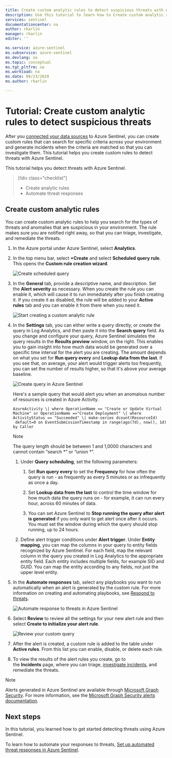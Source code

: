 ```yaml
---
title: Create custom analytic rules to detect suspicious threats with Azure Sentinel| Microsoft Docs
description: Use this tutorial to learn how to Create custom analytic rules to detect suspicious threats with Azure Sentinel.
services: sentinel
documentationcenter: na
author: rkarlin
manager: rkarlin
editor: ''

ms.service: azure-sentinel
ms.subservice: azure-sentinel
ms.devlang: na
ms.topic: conceptual
ms.tgt_pltfrm: na
ms.workload: na
ms.date: 09/23/2019
ms.author: rkarlin

---
```

# Tutorial: Create custom analytic rules to detect suspicious threats

After you [connected your data sources](quickstart-onboard.md) to Azure Sentinel, you can create custom rules that can search for specific criteria across your environment and generate incidents when the criteria are matched so that you can investigate them. This tutorial helps you create custom rules to detect threats with Azure Sentinel.

This tutorial helps you detect threats with Azure Sentinel.
> [!div class="checklist"]
> * Create analytic rules
> * Automate threat responses

## Create custom analytic rules

You can create custom analytic rules to help you search for the types of threats and anomalies that are suspicious in your environment. The rule makes sure you are notified right away, so that you can triage, investigate, and remediate the threats.

1. In the Azure portal under Azure Sentinel, select **Analytics**.

1. In the top menu bar, select **+Create** and select **Scheduled query rule**. This opens the **Custom rule creation wizard**.

    ![Create scheduled query](media/tutorial-detect-threats-custom/create-scheduled-query.png)

1. In the **General** tab, provide a descriptive name, and description. Set the **Alert severity** as necessary. When you create the rule you can enable it, which will cause it to run immediately after you finish creating it. If you create it as disabled, the rule will be added to your **Active rules** tab and you can enable it from there when you need it.

    ![Start creating a custom analytic rule](media/tutorial-detect-threats-custom/general-tab.png)

1. In the **Settings** tab, you can either write a query directly, or create the query in Log Analytics, and then paste it into the **Search query** field. As you change and configure your query, Azure Sentinel simulates the query results in the **Results preview** window, on the right. This enables you to gain insight into how much data would be generated over a specific time interval for the alert you are creating. The amount depends on what you set for **Run query every** and **Lookup data from the last**. If you see that, on average, your alert would trigger alerts too frequently, you can set the number of results higher, so that it's above your average baseline.

   ![Create query in Azure Sentinel](media/tutorial-detect-threats-custom/settings-tab.png)

   Here's a sample query that would alert you when an anomalous number of resources is created in Azure Activity.

    `AzureActivity
    \| where OperationName == "Create or Update Virtual Machine" or OperationName =="Create Deployment"
    \| where ActivityStatus == "Succeeded"
    \| make-series dcount(ResourceId)  default=0 on EventSubmissionTimestamp in range(ago(7d), now(), 1d) by Caller`

   > [!NOTE]
   > The query length should be between 1 and 1,0000 characters and cannot contain “search \*” or “union \*”.

    1. Under **Query scheduling**, set the following parameters:

        1.  Set **Run query every** to set the **Frequency** for how often the query is run - as frequently as every 5 minutes or as infrequently as once a day.

        1.  Set **Lookup data from the last** to control the time window for how much data the query runs on - for example, it can run every hour, across 60 minutes of data.

        1. You can set Azure Sentinel to **Stop running the query after alert is generated** if you only want to get alert once after it occurs. You must set the window during which the query should stop running, up to 24 hours.

    1. Define alert trigger conditions under **Alert trigger**. Under **Entity mapping**, you can map the columns in your query to entity fields recognized by Azure Sentinel. For each field, map the relevant column in the query you created in Log Analytics to the appropriate entity field. Each entity includes multiple fields, for example SID and GUID. You can map the entity according to any  fields, not just the upper level entity.

1.  In the **Automate responses** tab, select any playbooks you want to run automatically when an alert is generated by the custom rule. For more information on creating and automating playbooks, see [Respond to threats](tutorial-respond-threats-playbook.md).

    ![Automate response to threats in Azure Sentinel](media/tutorial-detect-threats-custom/response-automation-custom.png)

1. Select **Review** to review all the settings for your new alert rule and then select **Create to initialize your alert rule**.

   ![Review your custom query](media/tutorial-detect-threats-custom/review-tab.png)

1.  After the alert is created, a custom rule is added to the table under **Active rules**. From this list you can enable, disable, or delete each rule.

1.  To view the results of the alert rules you create, go to the **Incidents** page, where you can triage, [investigate incidents](tutorial-investigate-cases.md), and remediate the threats.


> [!NOTE]
> Alerts generated in Azure Sentinel are available through [Microsoft Graph Security](https://aka.ms/securitygraphdocs). For more information, see the [Microsoft Graph Security alerts documentation](https://aka.ms/graphsecurityreferencebetadocs).

## Next steps

In this tutorial, you learned how to get started detecting threats using Azure Sentinel.

To learn how to automate your responses to threats, [Set up automated threat responses in Azure Sentinel](tutorial-respond-threats-playbook.md).

